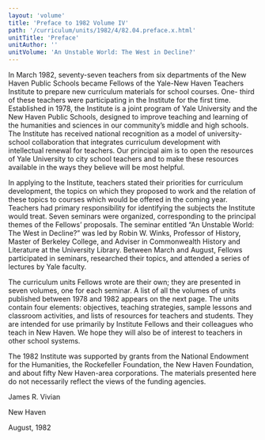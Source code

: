 ```yaml
---
layout: 'volume'
title: 'Preface to 1982 Volume IV'
path: '/curriculum/units/1982/4/82.04.preface.x.html'
unitTitle: 'Preface'
unitAuthor: ''
unitVolume: 'An Unstable World: The West in Decline?'
---
```


<body>
 <p>
  In March 1982, seventy-seven teachers from six departments of the New Haven Public Schools became Fellows of the Yale-New Haven Teachers Institute to prepare new curriculum materials for school courses. One- third of these teachers were participating in the Institute for the first time. Established in 1978, the Institute is a joint program of Yale University and the New Haven Public Schools, designed to improve teaching and learning of the humanities and sciences in our community’s middle and high schools. The Institute has received national recognition as a model of university-school collaboration that integrates curriculum development with intellectual renewal for teachers. Our principal aim is to open the resources of Yale University to city school teachers and to make these resources available in the ways they believe will be most helpful.
 </p>
 <p>
  In applying to the Institute, teachers stated their priorities for curriculum development, the topics on which they proposed to work and the relation of these topics to courses which would be offered in the coming year. Teachers had primary responsibility for identifying the subjects the Institute would treat. Seven seminars were organized, corresponding to the principal themes of the Fellows’ proposals. The seminar entitled “An Unstable World: The West in Decline?” was led by Robin W. Winks, Professor of History, Master of Berkeley College, and Adviser in Commonwealth History and Literature at the University Library. Between March and August, Fellows participated in seminars, researched their topics, and attended a series of lectures by Yale faculty.
 </p>
 <p>
  The curriculum units Fellows wrote are their own; they are presented in seven volumes, one for each seminar. A list of all the volumes of units published between 1978 and 1982 appears on the next page. The units contain four elements: objectives, teaching strategies, sample lessons and classroom activities, and lists of resources for teachers and students. They are intended for use primarily by Institute Fellows and their colleagues who teach in New Haven. We hope they will also be of interest to teachers in other school systems.
 </p>
 <p>
  The 1982 Institute was supported by grants from the National Endowment for the Humanities, the Rockefeller Foundation, the New Haven Foundation, and about fifty New Haven-area corporations. The materials presented here do not necessarily reflect the views of the funding agencies.
 </p>
 <p>
  James R. Vivian
 </p>
 <p>
  New Haven
 </p>
 <p>
  August, 1982
 </p>

</body>
